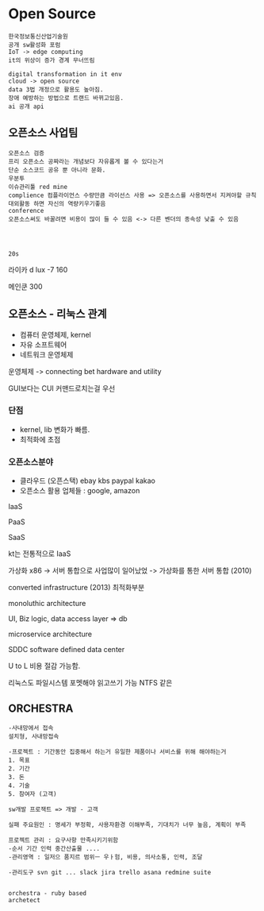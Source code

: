 # Open Source

```
한국정보통신산업기술원	
공개 sw활성화 포럼
IoT -> edge computing 
it의 위상이 증가 경계 무너뜨림

```

```
digital transformation in it env
cloud -> open source 
data 3법 개정으로 활용도 높아짐.
장애 예방하는 방법으로 트랜드 바뀌고있음.
ai 공개 api
```



## 오픈소스 사업팀

```
오픈소스 검증
프리 오픈소스 공짜라는 개념보다 자유롭게 볼 수 있다는거
단순 소스코드 공유 뿐 아니라 문화.
우분투
이슈관리툴 red mine	
complience 컴플라이언스 수량만큼 라이선스 사용 => 오픈소스를 사용하면서 지켜야할 규칙
대외활동 하면 자신의 역량키우기좋음
conference 
오픈소스써도 바꿀려면 비용이 많이 들 수 있음 <-> 다른 벤더의 종속성 낮출 수 있음




20s
```



라이카 d lux -7 160

메인쿤 300

## 오픈소스 - 리눅스 관계

* 컴퓨터 운영체제,  kernel 
* 자유 소프트웨어
* 네트워크 운영체제

운영체제 -> connecting bet hardware and  utility 

GUI보다는 CUI 커맨드로치는걸 우선

### 단점

- kernel, lib  변화가 빠름.
- 최적화에 초점



### 오픈소스분야

* 클라우드 (오픈스택) ebay kbs paypal kakao
* 오픈소스 활용 업체들 : google, amazon



IaaS

PaaS

SaaS

kt는 전통적으로 IaaS

가상화 x86 -> 서버 통합으로 사업많이 일어났었 -> 가상화를 통한 서버 통합 (2010)

converted infrastructure (2013) 최적화부분

monoluthic architecture

UI, Biz logic, data access layer => db 

microservice architecture

SDDC software defined data center

U to L 비용 절감 가능함.

리눅스도 파일시스템 포멧해야 읽고쓰기 가능 NTFS 같은





## ORCHESTRA

```
-사내망에서 접속
설치형, 사내망접속

-프로젝트 : 기간동안 집중해서 하는거 유일한 제품이나 서비스를 위해 해야하는거
1. 목표
2. 기간
3. 돈
4. 기술
5. 참여자 (고객)

sw개발 프로잭트 => 개발 - 고객

실패 주요원인 : 명세가 부정확, 사용자환경 이해부족, 기대치가 너무 높음, 계획이 부족

프로젝트 관리 : 요구사항 만족시키기위함
-순서 기간 인력 중간산출물 ....
-관리영역 : 일저으 품지르 범위ㅡ 우ㅏ험, 비용, 의사소통, 인력, 조달

-관리도구 svn git ... slack jira trello asana redmine suite


orchestra - ruby based 
archetect 

```















